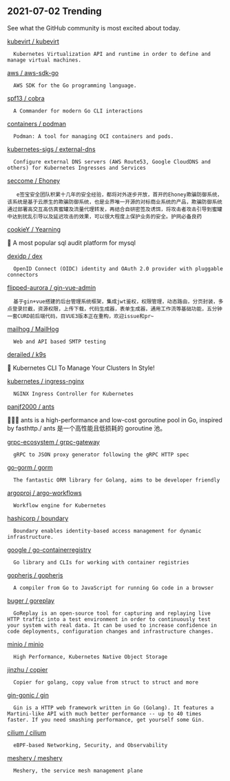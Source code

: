 ## 2021-07-02 Trending 
See what the GitHub community is most excited about today. 

[kubevirt / kubevirt](https://github.com/kubevirt/kubevirt) 

      Kubernetes Virtualization API and runtime in order to define and manage virtual machines.
     
[aws / aws-sdk-go](https://github.com/aws/aws-sdk-go) 

      AWS SDK for the Go programming language.
     
[spf13 / cobra](https://github.com/spf13/cobra) 

      A Commander for modern Go CLI interactions
     
[containers / podman](https://github.com/containers/podman) 

      Podman: A tool for managing OCI containers and pods.
     
[kubernetes-sigs / external-dns](https://github.com/kubernetes-sigs/external-dns) 

      Configure external DNS servers (AWS Route53, Google CloudDNS and others) for Kubernetes Ingresses and Services
     
[seccome / Ehoney](https://github.com/seccome/Ehoney) 

       e签宝安全团队积累十几年的安全经验，都将对外逐步开放，首开的Ehoney欺骗防御系统，该系统是基于云原生的欺骗防御系统，也是业界唯一开源的对标商业系统的产品，欺骗防御系统通过部署高交互高仿真蜜罐及流量代理转发，再结合自研密签及诱饵，将攻击者攻击引导到蜜罐中达到扰乱引导以及延迟攻击的效果，可以很大程度上保护业务的安全。护网必备良药
     
[cookieY / Yearning](https://github.com/cookieY/Yearning) 

      
🐳 A most popular sql audit platform for mysql 
     
[dexidp / dex](https://github.com/dexidp/dex) 

      OpenID Connect (OIDC) identity and OAuth 2.0 provider with pluggable connectors
     
[flipped-aurora / gin-vue-admin](https://github.com/flipped-aurora/gin-vue-admin) 

      基于gin+vue搭建的后台管理系统框架，集成jwt鉴权，权限管理，动态路由，分页封装，多点登录拦截，资源权限，上传下载，代码生成器，表单生成器，通用工作流等基础功能，五分钟一套CURD前后端代码，目VUE3版本正在重构，欢迎issue和pr~
     
[mailhog / MailHog](https://github.com/mailhog/MailHog) 

      Web and API based SMTP testing
     
[derailed / k9s](https://github.com/derailed/k9s) 

      
🐶 Kubernetes CLI To Manage Your Clusters In Style!
     
[kubernetes / ingress-nginx](https://github.com/kubernetes/ingress-nginx) 

      NGINX Ingress Controller for Kubernetes
     
[panjf2000 / ants](https://github.com/panjf2000/ants) 

      
🐜🐜🐜 ants is a high-performance and low-cost goroutine pool in Go, inspired by fasthttp./ ants 是一个高性能且低损耗的 goroutine 池。
     
[grpc-ecosystem / grpc-gateway](https://github.com/grpc-ecosystem/grpc-gateway) 

      gRPC to JSON proxy generator following the gRPC HTTP spec
     
[go-gorm / gorm](https://github.com/go-gorm/gorm) 

      The fantastic ORM library for Golang, aims to be developer friendly
     
[argoproj / argo-workflows](https://github.com/argoproj/argo-workflows) 

      Workflow engine for Kubernetes
     
[hashicorp / boundary](https://github.com/hashicorp/boundary) 

      Boundary enables identity-based access management for dynamic infrastructure. 
     
[google / go-containerregistry](https://github.com/google/go-containerregistry) 

      Go library and CLIs for working with container registries
     
[gopherjs / gopherjs](https://github.com/gopherjs/gopherjs) 

      A compiler from Go to JavaScript for running Go code in a browser
     
[buger / goreplay](https://github.com/buger/goreplay) 

      GoReplay is an open-source tool for capturing and replaying live HTTP traffic into a test environment in order to continuously test your system with real data. It can be used to increase confidence in code deployments, configuration changes and infrastructure changes.
     
[minio / minio](https://github.com/minio/minio) 

      High Performance, Kubernetes Native Object Storage
     
[jinzhu / copier](https://github.com/jinzhu/copier) 

      Copier for golang, copy value from struct to struct and more
     
[gin-gonic / gin](https://github.com/gin-gonic/gin) 

      Gin is a HTTP web framework written in Go (Golang). It features a Martini-like API with much better performance -- up to 40 times faster. If you need smashing performance, get yourself some Gin.
     
[cilium / cilium](https://github.com/cilium/cilium) 

      eBPF-based Networking, Security, and Observability
     
[meshery / meshery](https://github.com/meshery/meshery) 

      Meshery, the service mesh management plane
     
